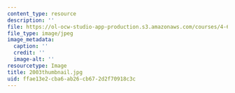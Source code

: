 ```yaml
---
content_type: resource
description: ''
file: https://ol-ocw-studio-app-production.s3.amazonaws.com/courses/4-614-religious-architecture-and-islamic-cultures-fall-2002/ffae13e2cba6ab26cb672d2f70918c3c_2003thumbnail.jpg
file_type: image/jpeg
image_metadata:
  caption: ''
  credit: ''
  image-alt: ''
resourcetype: Image
title: 2003thumbnail.jpg
uid: ffae13e2-cba6-ab26-cb67-2d2f70918c3c
---
```

